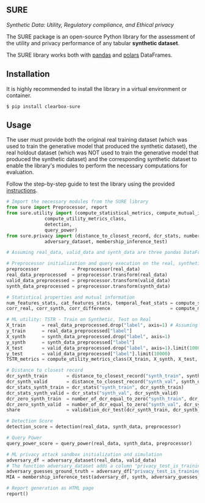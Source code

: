 ## SURE
<i>Synthetic Data: Utility, Regulatory compliance, and Ethical privacy</i><br />

The SURE package is an open-source Python library for the assessment of the utility and privacy performance of any tabular **synthetic dataset**.

The SURE library works both with [pandas](https://pandas.pydata.org/) and [polars](https://pola.rs/) DataFrames.

## Installation

It is highly recommended to install the library in a virtual environment or container.

```shell
$ pip install clearbox-sure
```

## Usage

The user must provide both the original real training dataset (which was used to train the generative model that produced the synthetic dataset), the real holdout dataset (which was NOT used to train the generative model that produced the synthetic dataset) and the corresponding synthetic dataset to enable the library's modules to perform the necessary computations for evaluation.

Follow the step-by-step guide to test the library using the provided [instructions](https://github.com/Clearbox-AI/SURE/blob/main/testing/sure_test.ipynb).

```python
# Import the necessary modules from the SURE library
from sure import Preprocessor, report
from sure.utility import (compute_statistical_metrics, compute_mutual_info,
			  compute_utility_metrics_class,
			  detection,
			  query_power)
from sure.privacy import (distance_to_closest_record, dcr_stats, number_of_dcr_equal_to_zero, validation_dcr_test, 
			  adversary_dataset, membership_inference_test)

# Assuming real_data, valid_data and synth_data are three pandas DataFrames

# Preprocessor initialization and query execution on the real, synthetic and validation datasets
preprocessor            = Preprocessor(real_data)
real_data_preprocessed  = preprocessor.transform(real_data)
valid_data_preprocessed = preprocessor.transform(valid_data)
synth_data_preprocessed = preprocessor.transform(synth_data)

# Statistical properties and mutual information
num_features_stats, cat_features_stats, temporal_feat_stats = compute_statistical_metrics(real_data, synth_data)
corr_real, corr_synth, corr_difference                      = compute_mutual_info(real_data_preprocessed, synth_data_preprocessed)

# ML utility: TSTR - Train on Synthetic, Test on Real
X_train      = real_data_preprocessed.drop("label", axis=1) # Assuming the datasets have a “label” column for the machine learning task they are intended for
y_train      = real_data_preprocessed["label"]
X_synth      = synth_data_preprocessed.drop("label", axis=1)
y_synth      = synth_data_preprocessed["label"]
X_test       = valid_data_preprocessed.drop("label", axis=1).limit(10000) # Test the trained models on a portion of the original real dataset (first 10k rows)
y_test       = valid_data_preprocessed["label"].limit(10000)
TSTR_metrics = compute_utility_metrics_class(X_train, X_synth, X_test, y_train, y_synth, y_test)

# Distance to closest record
dcr_synth_train       = distance_to_closest_record("synth_train", synth_data, real_data)
dcr_synth_valid       = distance_to_closest_record("synth_val", synth_data, valid_data)
dcr_stats_synth_train = dcr_stats("synth_train", dcr_synth_train)
dcr_stats_synth_valid = dcr_stats("synth_val", dcr_synth_valid)
dcr_zero_synth_train  = number_of_dcr_equal_to_zero("synth_train", dcr_synth_train)
dcr_zero_synth_valid  = number_of_dcr_equal_to_zero("synth_val", dcr_synth_valid)
share                 = validation_dcr_test(dcr_synth_train, dcr_synth_valid)

# Detection Score
detection_score = detection(real_data, synth_data, preprocessor)

# Query Power
query_power_score = query_power(real_data, synth_data, preprocessor)

# ML privacy attack sandbox initialization and simulation
adversary_df = adversary_dataset(real_data, valid_data)
# The function adversary_dataset adds a column "privacy_test_is_training" to the adversary dataset, indicating whether the record was part of the training set or not
adversary_guesses_ground_truth = adversary_df["privacy_test_is_training"] 
MIA = membership_inference_test(adversary_df, synth, adversary_guesses_ground_truth)

# Report generation as HTML page
report()
```

